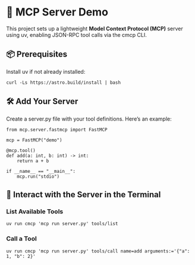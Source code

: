 # 🧠 MCP Server Demo 

This project sets up a lightweight **Model Context Protocol (MCP)** server using uv, enabling JSON-RPC tool calls via the cmcp CLI.
## **📦 Prerequisites**
Install uv if not already installed:
```
curl -Ls https://astro.build/install | bash
```
## 🛠️ Add Your Server
Create a server.py file with your tool definitions. Here’s an example:
```
from mcp.server.fastmcp import FastMCP

mcp = FastMCP("demo")

@mcp.tool()
def add(a: int, b: int) -> int:
    return a + b

if __name__ == "__main__":
    mcp.run("stdio")
```
## 🧪 Interact with the Server in the Terminal

### List Available Tools
```
uv run cmcp 'mcp run server.py' tools/list
```
### Call a Tool 
```
uv run cmcp 'mcp run server.py' tools/call name=add arguments:='{"a": 1, "b": 2}'
```